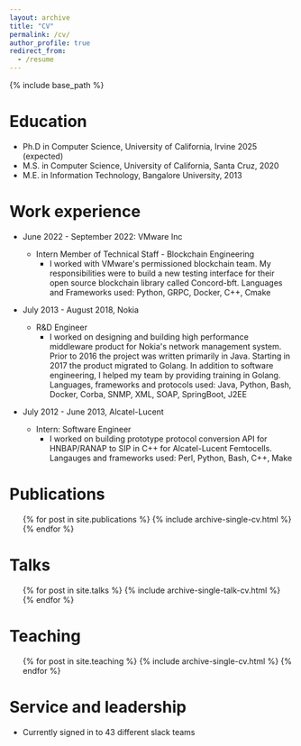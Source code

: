 ```yaml
---
layout: archive
title: "CV"
permalink: /cv/
author_profile: true
redirect_from:
  - /resume
---
```


{% include base_path %}

Education
======

* Ph.D in Computer Science, University of California, Irvine 2025 (expected)
* M.S. in Computer Science, University of California, Santa Cruz, 2020
* M.E. in Information Technology, Bangalore University, 2013

Work experience
======

<!-- * October 2023 - February 2025: Software Engineer
  * Workday Inc
    * Duties included: My work involved optimizing the query processing pipeline in Workday's query processing and analytics platform. I work on creating new features from 0 to 1 for Workday's Analytics engine. As part of my work I also support back-end data processing microservices, reviewing code, reducing techincal debt and supporting and debugging issues faced by customers in production tenants. Tech Stack: AWS, Scala, Java, Spark, Git -->


* June 2022 - September 2022: VMware Inc
  * Intern Member of Technical Staff - Blockchain Engineering
    * I worked with VMware's permissioned blockchain team. My responsibilities were to build a new testing interface for their open source blockchain library called Concord-bft. Languages and Frameworks used: Python, GRPC, Docker, C++, Cmake

* July 2013 - August 2018, Nokia
  * R&D Engineer
    * I worked on designing and building high performance middleware product for Nokia's network management system. Prior to 2016 the project was written primarily in Java. Starting in 2017 the product migrated to Golang. In addition to software engineering, I helped my team by providing training in Golang.  Languages, frameworks and protocols used: Java, Python, Bash, Docker, Corba, SNMP, XML, SOAP, SpringBoot, J2EE

* July 2012 - June 2013, Alcatel-Lucent
  * Intern: Software Engineer
    * I worked on building prototype protocol conversion API for HNBAP/RANAP to SIP in C++ for Alcatel-Lucent Femtocells. Langauges and frameworks used: Perl, Python, Bash, C++, Make
  
<!-- Skills
======
* Skill 1
* Skill 2
  * Sub-skill 2.1
  * Sub-skill 2.2
  * Sub-skill 2.3
* Skill 3 -->

Publications
======
  <ul>{% for post in site.publications %}
    {% include archive-single-cv.html %}
  {% endfor %}</ul>
  
Talks
======
  <ul>{% for post in site.talks %}
    {% include archive-single-talk-cv.html %}
  {% endfor %}</ul>
  
Teaching
======
  <ul>{% for post in site.teaching %}
    {% include archive-single-cv.html %}
  {% endfor %}</ul>
  
Service and leadership
======
* Currently signed in to 43 different slack teams
